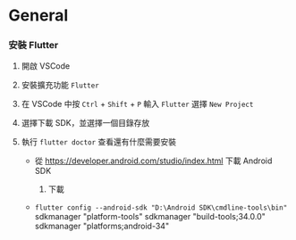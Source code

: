 # General

### 安裝 Flutter

1. 開啟 VSCode
2. 安裝擴充功能 `Flutter`
3. 在 VSCode 中按 `Ctrl` + `Shift` + `P` 輸入 `Flutter` 選擇 `New Project`
4. 選擇下載 SDK，並選擇一個目錄存放

5. 執行 `flutter doctor` 查看還有什麼需要安裝
   - 從 <https://developer.android.com/studio/index.html> 下載 Android SDK
     1. 下載 
   
   - `flutter config --android-sdk "D:\Android SDK\cmdline-tools\bin"`
   sdkmanager "platform-tools"
   sdkmanager "build-tools;34.0.0"
   sdkmanager "platforms;android-34"
